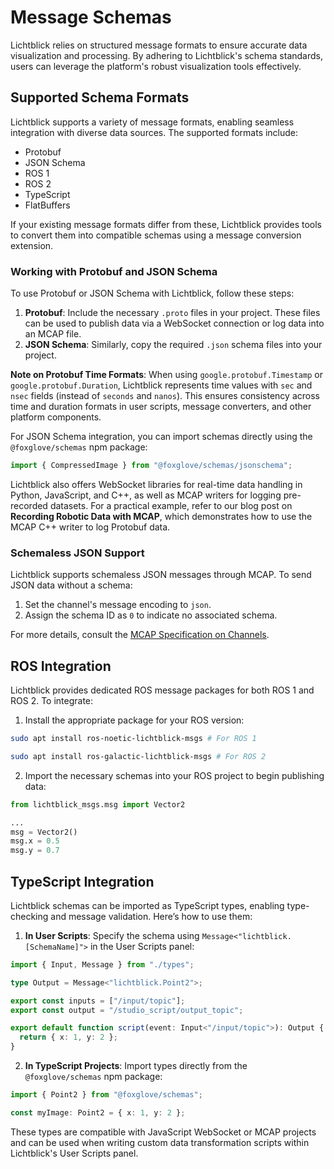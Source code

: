 # Message Schemas

Lichtblick relies on structured message formats to ensure accurate data visualization and processing. By adhering to Lichtblick's schema standards, users can leverage the platform's robust visualization tools effectively.

## Supported Schema Formats
Lichtblick supports a variety of message formats, enabling seamless integration with diverse data sources. The supported formats include:

- Protobuf
- JSON Schema
- ROS 1
- ROS 2
- TypeScript
- FlatBuffers

If your existing message formats differ from these, Lichtblick provides tools to convert them into compatible schemas using a message conversion extension.

### Working with Protobuf and JSON Schema

To use Protobuf or JSON Schema with Lichtblick, follow these steps:

1. **Protobuf**: Include the necessary `.proto` files in your project. These files can be used to publish data via a WebSocket connection or log data into an MCAP file.
2. **JSON Schema**: Similarly, copy the required `.json` schema files into your project.

**Note on Protobuf Time Formats**: When using `google.protobuf.Timestamp` or `google.protobuf.Duration`, Lichtblick represents time values with `sec` and `nsec` fields (instead of `seconds` and `nanos`). This ensures consistency across time and duration formats in user scripts, message converters, and other platform components.

For JSON Schema integration, you can import schemas directly using the `@foxglove/schemas` npm package:

```typescript
import { CompressedImage } from "@foxglove/schemas/jsonschema";
```

Lichtblick also offers WebSocket libraries for real-time data handling in Python, JavaScript, and C++, as well as MCAP writers for logging pre-recorded datasets. For a practical example, refer to our blog post on **Recording Robotic Data with MCAP**, which demonstrates how to use the MCAP C++ writer to log Protobuf data.

### Schemaless JSON Support

Lichtblick supports schemaless JSON messages through MCAP. To send JSON data without a schema:

1. Set the channel's message encoding to `json`.
2. Assign the schema ID as `0` to indicate no associated schema.

For more details, consult the [MCAP Specification on Channels](https://mcap.dev/spec#channel-op0x04).


## ROS Integration

Lichtblick provides dedicated ROS message packages for both ROS 1 and ROS 2. To integrate:

1. Install the appropriate package for your ROS version:
```sh
sudo apt install ros-noetic-lichtblick-msgs # For ROS 1
```
```sh
sudo apt install ros-galactic-lichtblick-msgs # For ROS 2
```

2. Import the necessary schemas into your ROS project to begin publishing data:

```python
from lichtblick_msgs.msg import Vector2

...
msg = Vector2()
msg.x = 0.5
msg.y = 0.7
```

## TypeScript Integration

Lichtblick schemas can be imported as TypeScript types, enabling type-checking and message validation. Here’s how to use them:

1. **In User Scripts**: Specify the schema using `Message<"lichtblick.[SchemaName]">` in the User Scripts panel:

```typescript
import { Input, Message } from "./types";

type Output = Message<"lichtblick.Point2">;

export const inputs = ["/input/topic"];
export const output = "/studio_script/output_topic";

export default function script(event: Input<"/input/topic">): Output {
  return { x: 1, y: 2 };
}
```

2. **In TypeScript Projects**: Import types directly from the `@foxglove/schemas` npm package:

```typescript
import { Point2 } from "@foxglove/schemas";

const myImage: Point2 = { x: 1, y: 2 };
```

These types are compatible with JavaScript WebSocket or MCAP projects and can be used when writing custom data transformation scripts within Lichtblick's User Scripts panel.